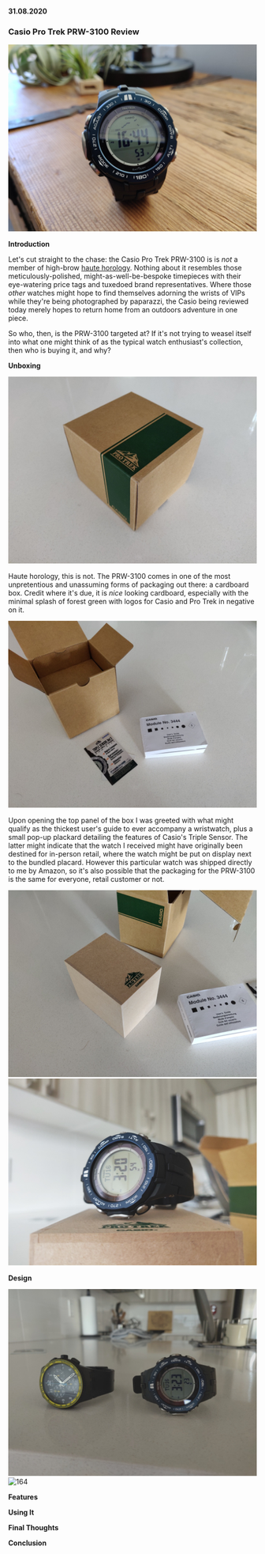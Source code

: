 #### 31.08.2020
### Casio Pro Trek PRW-3100 Review

![header-image](media/casio_prw_3100/164451.jpg)

**Introduction**

Let's cut straight to the chase: the Casio Pro Trek PRW-3100 is is _not_ a member of high-brow [haute horology](https://www.watch-wiki.net/index.php?title=Haute_Horlogerie).  Nothing about it resembles those meticulously-polished, might-as-well-be-bespoke timepieces with their eye-watering price tags and tuxedoed brand representatives.  Where those _other_ watches might hope to find themselves adorning the wrists of VIPs while they're being photographed by paparazzi, the Casio being reviewed today merely hopes to return home from an outdoors adventure in one piece.

So who, then, is the PRW-3100 targeted at?  If it's not trying to weasel itself into what one might think of as the typical watch enthusiast's collection, then who is buying it, and why?

**Unboxing**

![131533](media/casio_prw_3100/131533.jpg)

Haute horology, this is not.  The PRW-3100 comes in one of the most unpretentious and unassuming forms of packaging out there: a cardboard box.  Credit where it's due, it is _nice_ looking cardboard, especially with the minimal splash of forest green with logos for Casio and Pro Trek in negative on it.

![131616](media/casio_prw_3100/131616.jpg)

Upon opening the top panel of the box I was greeted with what might qualify as the thickest user's guide to ever accompany a wristwatch, plus a small pop-up plackard detailing the features of Casio's Triple Sensor.  The latter might indicate that the watch I received might have originally been destined for in-person retail, where the watch might be put on display next to the bundled placard.  However this particular watch was shipped directly to me by Amazon, so it's also possible that the packaging for the PRW-3100 is the same for everyone, retail customer or not.

![131704](media/casio_prw_3100/131704.jpg)
![132012](media/casio_prw_3100/132012.jpg)

**Design**

![132241](media/casio_prw_3100/132241.jpg)
![164](media/casio_prw_3100/164.jpg)

**Features**

**Using It**

**Final Thoughts**

**Conclusion**


<!-- 
I really like wristwatches.  This might come as a bit of a surprise to some, given that historically I have dedicated comparatively little time– pun intended– towards writing watch reviews for this blog with but a [couple](../2011/2011-12-30-invicta-3449-review.md) of [exceptions](../2013/2013-02-19-more-closet-treasures-fossil-abacus.md).  However, unlike the vast majority of wristwatch afficionados, I would not consider myself a so-called "collector" by any stretch of the imagination.

Sure, I currently own and regularly wear a handful of wristwatches, but I wouldn't consider myself to be a fan of classical [_haute holology_](https://www.watch-wiki.net/index.php?title=Haute_Horlogerie).  Luxury watches simply don't appeal to me in the way they do to many of the mainstream watch collectors one finds on YouTube.  Rolex?  Not for me.  Audemars Piguet?  Too much bling.

That isn't to say there are some luxury watches that tickle my fancy.  Richard Mille, with their wire-suspended custom movements, or Piaget, for pushing the boundary of just how thin a mechanical watch can be made.  However the watches from those companies are, quite simply, astronomically priced.  The value they provide simply doesn't seem worth it compared to more similar and yet more economical models made by Casio or Swatch.  I recognize that the R&D effort to design and build [Rafael Nadal's Richard Mille](https://www.richardmille.com/friends-and-partners/rafael-nadal) compared to a Casio G-Shock is akin to designing ceramic tiles for the Space Shuttle versus clay bricks for a fire pit, but given that the likelihood of tending a backyard fire is mucher for most of us as opposed to hurtling through the atmosphere at 17,000 miles-per-hour, I think the cheaper option will do just fine for my use cases.

Perhaps my mentality stems from my personal history of owning watches that were both budget-friendly as well as extremely useful.  Take, for example, one of the first watches I ever remember owning: the Radio Shack 63-5021 calculator watch from 1999.  (Or so I think, anyway.  I can't find any good information about it online.)  This was a more-or-less impulse purchase by my dad, who purchased two identical units on the spot for my brother and I when we accompanied him to Radio Shack when I was a kid.  Despite the fact that I didn't have much reason to _use_ a calculator watch– I was only 9 or so years old at the time– I fondly remember that watch returning to my wrist intermittently through 5th grade until the keypad finally bit the dust.

Then there was the Casio W-736H-2AV, my first ever Casio watch.  Featuring a built-in vibrating alarm, it was responsible for waking me up every morning without pestering my brother with whom I shared a room.  Of course it didn't do me much good once I stopped wearing a wristwatch to bed, but that didn't change the fact that it was a watch with a unique feature and I thought it was cool at the time.

Nowhere near as cool, however, as my next Casio watch: the Pro Trek PRT-40.  A beast of a watch, my brother and I again acquired matching (albeit in different color schemes) timepieces while on a family vacation in Hong Kong.  Equipped with Casio's first-gen ABC (Altimeter, Barometer, Compass (and Thermometer, which somehow never made the cut for the acronym)) sensor, a big LCD featuring a small array section for graphs, and indiglo backlighting, this was a go-anywhere, do-everything watch for the active outdoorsman.  Being only 12 years old at the time, that description obviously didn't fit me.  But I was far more interested in what my watch was capable of as opposed to what I myself was actually doing. 

**Multifunction Watches Owned (Chronological Order):**
- Radio Shack 63-5021 (Calculator Watch) (From 1999 according to a manual I found)
- Casio W-736H-2AV (Vibrating Alarm)
- Casio PRT-40 (Pro Trek w/ABC Sensor)
- Timex TMX2 (MP3 Player)
- Casio WQV-3 (Color Camera) (_Also worn by Sir Paul McCartney!_)
- Misfit Shine (Activity and Sleep Tracking)
- Pebble (Phone Notifications)
- Citizen JY8035-04E (Solar, Atomic, UTC, Slide Rule)
- Casio PRW-3100YB-1CR (New)

**Lusted after**
PRT-1GP = GPS watch w/big lithium battery

 -->
